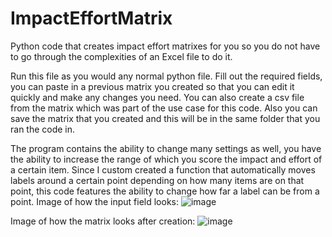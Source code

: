 # ImpactEffortMatrix
Python code that creates impact effort matrixes for you so you do not have to go through the complexities of an Excel file to do it.

Run this file as you would any normal python file. Fill out the required fields, you can paste in a previous matrix you created so that you can edit it quickly
and make any changes you need. You can also create a csv file from the matrix which was part of the use case for this code. Also you can save the matrix that you created
and this will be in the same folder that you ran the code in. 

The program contains the ability to change many settings as well, you have the ability to increase the range of which you score the impact and effort of a certain item. 
Since I custom created a function that automatically moves labels around a certain point depending on how many items are on that point, this code features the ability 
to change how far a label can be from a point. 
Image of how the input field looks:
![image](https://github.com/user-attachments/assets/617386ab-bd4b-4bec-9e4b-25f8435114ee)

Image of how the matrix looks after creation:
![image](https://github.com/user-attachments/assets/d4a8b665-3bdf-49f7-84d8-51d0ff4b9d3d)

